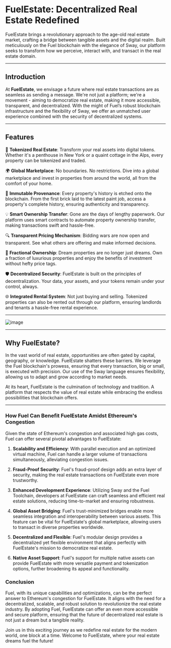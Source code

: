 # FuelEstate: Decentralized Real Estate Redefined


FuelEstate brings a revolutionary approach to the age-old real estate market, crafting a bridge between tangible assets and the digital realm. Built meticulously on the Fuel blockchain with the elegance of Sway, our platform seeks to transform how we perceive, interact with, and transact in the real estate domain.

---

## Introduction

At **FuelEstate**, we envisage a future where real estate transactions are as seamless as sending a message. We're not just a platform; we're a movement - aiming to democratize real estate, making it more accessible, transparent, and decentralized. With the might of Fuel’s robust blockchain infrastructure and the flexibility of Sway, we offer an unmatched user experience combined with the security of decentralized systems.

---

## Features

🏢 **Tokenized Real Estate**:
Transform your real assets into digital tokens. Whether it's a penthouse in New York or a quaint cottage in the Alps, every property can be tokenized and traded.

🌍 **Global Marketplace**:
No boundaries. No restrictions. Dive into a global marketplace and invest in properties from around the world, all from the comfort of your home.

🔗 **Immutable Provenance**:
Every property's history is etched onto the blockchain. From the first brick laid to the latest paint job, access a property's complete history, ensuring authenticity and transparency.

💡 **Smart Ownership Transfer**:
Gone are the days of lengthy paperwork. Our platform uses smart contracts to automate property ownership transfer, making transactions swift and hassle-free.

🔍 **Transparent Pricing Mechanism**:
Bidding wars are now open and transparent. See what others are offering and make informed decisions.

🔄 **Fractional Ownership**:
Dream properties are no longer just dreams. Own a fraction of luxurious properties and enjoy the benefits of investment without hefty price tags.

🛡 **Decentralized Security**:
FuelEstate is built on the principles of decentralization. Your data, your assets, and your tokens remain under your control, always.

🌐 **Integrated Rental System**:
Not just buying and selling. Tokenized properties can also be rented out through our platform, ensuring landlords and tenants a hassle-free rental experience.

---
![image](https://github.com/kamalbuilds/FuelEstate/assets/95926324/035371ea-51d4-4eef-bbfb-38617b280deb)

---

## Why FuelEstate?

In the vast world of real estate, opportunities are often gated by capital, geography, or knowledge. FuelEstate shatters these barriers. We leverage the Fuel blockchain's prowess, ensuring that every transaction, big or small, is executed with precision. Our use of the Sway language ensures flexibility, allowing us to adapt and grow according to market needs.

At its heart, FuelEstate is the culmination of technology and tradition. A platform that respects the value of real estate while embracing the endless possibilities that blockchain offers.

---

### How Fuel Can Benefit FuelEstate Amidst Ethereum's Congestion

Given the state of Ethereum's congestion and associated high gas costs, Fuel can offer several pivotal advantages to FuelEstate:

1. **Scalability and Efficiency**: With parallel execution and an optimized virtual machine, Fuel can handle a larger volume of transactions simultaneously, alleviating congestion issues.

2. **Fraud-Proof Security**: Fuel's fraud-proof design adds an extra layer of security, making the real estate transactions on FuelEstate even more trustworthy.

3. **Enhanced Development Experience**: Utilizing Sway and the Fuel Toolchain, developers at FuelEstate can craft seamless and efficient real estate solutions, reducing time-to-market and ensuring robustness.

4. **Global Asset Bridging**: Fuel's trust-minimized bridges enable more seamless integration and interoperability between various assets. This feature can be vital for FuelEstate's global marketplace, allowing users to transact in diverse properties worldwide.

5. **Decentralized and Flexible**: Fuel's modular design provides a decentralized yet flexible environment that aligns perfectly with FuelEstate's mission to democratize real estate.

6. **Native Asset Support**: Fuel's support for multiple native assets can provide FuelEstate with more versatile payment and tokenization options, further broadening its appeal and functionality.

### Conclusion

Fuel, with its unique capabilities and optimizations, can be the perfect answer to Ethereum's congestion for FuelEstate. It aligns with the need for a decentralized, scalable, and robust solution to revolutionize the real estate industry. By adopting Fuel, FuelEstate can offer an even more accessible and secure platform, ensuring that the future of decentralized real estate is not just a dream but a tangible reality.

Join us in this exciting journey as we redefine real estate for the modern world, one block at a time. Welcome to FuelEstate, where your real estate dreams fuel the future!
